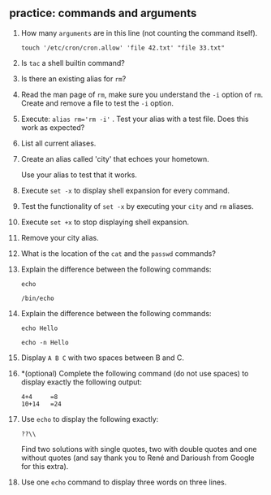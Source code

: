 ## practice: commands and arguments

1. How many `arguments` are in this line (not counting the command itself).

    ```
    touch '/etc/cron/cron.allow' 'file 42.txt' "file 33.txt"
    ```

2. Is `tac` a shell builtin command?

3. Is there an existing alias for `rm`?

4. Read the man page of `rm`, make sure you understand the `-i` option of `rm`. Create and remove a file to test the `-i` option.

5. Execute: `alias rm='rm -i'` . Test your alias with a test file. Does this work as expected?

6. List all current aliases.

7. Create an alias called 'city' that echoes your hometown.

    Use your alias to test that it works.

8. Execute `set -x` to display shell expansion for every command.

9. Test the functionality of `set -x` by executing your `city` and `rm` aliases.

10. Execute `set +x` to stop displaying shell expansion.

11. Remove your city alias.

12. What is the location of the `cat` and the `passwd` commands?

13. Explain the difference between the following commands:

    ```
    echo

    /bin/echo
    ```

14. Explain the difference between the following commands:

    ```
    echo Hello

    echo -n Hello
    ```

15. Display `A B C` with two spaces between B and C.

16. *(optional) Complete the following command (do not use spaces) to display exactly the following output:

    ```
    4+4     =8
    10+14   =24
    ```

17. Use `echo` to display the following exactly:

    ```
    ??\\
    ```

    Find two solutions with single quotes, two with double quotes and one without quotes (and say thank you to René and Darioush from Google for this extra).

18. Use one `echo` command to display three words on three lines.

